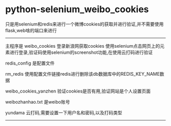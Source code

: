 # python-selenium_weibo_cookies


只是用selenium和redis来进行一个微博cookies的获取并进行验证,并不需要使用flask,web啥的端口来进行

---------------------------------------------------------------------------------------
主程序是 
weibo_cookies 登录新浪网获取cookies
使用selenium点击网页上的元素进行登录,验证码使用selenium的screenshot功能,在使用云打码进行验证



redis_config 是配置文件

rm_redis 使用配置文件链接redis进行删除该db数据库中的REDIS_KEY_NAME数据

weibo_cookies_yanzhen 验证cookies是否有用,验证网站是个人设置页面

weibozhanhao.txt 是weibo账号

yundama  云打码,需要设置一下用户名和密码,以及打码类型

-------------------------------------------------------------------------------------




